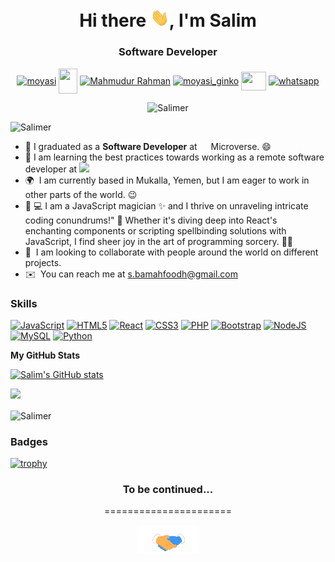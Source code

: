 <!--
**Salimer/Salimer** is a ✨ _special_ ✨ repository because its `README.md` (this file) appears on your GitHub profile.

Here are some ideas to get you started:

- 🔭 I’m currently working on ...
- 🌱 I’m currently learning ...
- 👯 I’m looking to collaborate on ...
- 🤔 I’m looking for help with ...
- 💬 Ask me about ...
- 📫 How to reach me: ...
- 😄 Pronouns: ...
- ⚡ Fun fact: ...
-->
<!-- Hello, my name is Salim ![](https://user-images.githubusercontent.com/18350557/176309783-0785949b-9127-417c-8b55-ab5a4333674e.gif)
====================================================================================================================================== -->

<h1 align="center">Hi there <img src="https://raw.githubusercontent.com/ABSphreak/ABSphreak/master/gifs/Hi.gif" width="30px">, I'm Salim</h1>
  
<h3 align="center">Software Developer</h3>

<p align="center">
<a href="https://www.linkedin.com/in/salim-bamahfoodh-707b74200/" target="blank"><img align="center" src="https://cdn.jsdelivr.net/npm/simple-icons@3.0.1/icons/linkedin.svg" alt="moyasi" height="30" width="40" /></a>
<a href="https://github.com/Salimer" target="blank" ><img align="center" src="https://raw.githubusercontent.com/danielcranney/readme-generator/main/public/icons/socials/github.svg" width="30" height="40" /></a>
<a href="https://www.facebook.com/S.Bamahfoodh/" target="blank"><img align="center" src="https://cdn.jsdelivr.net/npm/simple-icons@3.0.1/icons/facebook.svg" alt="Mahmudur Rahman" height="30" width="40" /></a>
<!-- <a href="https://www.hackerrank.com/Moyasi" target="blank"><img align="center" src="https://cdn.jsdelivr.net/npm/simple-icons@3.0.1/icons/hackerrank.svg" alt="@Moyasi" height="30" width="40" /></a> -->
<a href="https://twitter.com/SaLiM355173" target="blank"><img align="center" src="https://cdn.jsdelivr.net/npm/simple-icons@3.0.1/icons/twitter.svg" alt="moyasi_ginko" height="30" width="40" /></a>
<a href = "mailto: s.bamahfoodh@gmail.com"><img align="center" src="https://simpleicons.org/icons/gmail.svg" height="30" width="40" /></a>
<a href="https://wa.me/+905338417810" target="blank" > <img align="center" src='https://cdn.jsdelivr.net/npm/simple-icons@3.0.1/icons/whatsapp.svg' alt='whatsapp' width="30" height='40' /></a>
</p>

<p align="center"> <img src="https://media.giphy.com/media/L1R1tvI9svkIWwpVYr/giphy.gif" alt="Salimer"</img> </p>

<p align="left"> <img src="https://komarev.com/ghpvc/?username=Salimer&label=Views&color=blue&style=plastic" alt="Salimer" /></p>
<!-- Software Developer
--------------------- -->

<!--
I am a continuous improvement fullstack developer.<br/> 
I would like to build technology to improve people's lives.<br/> 
I have changed my career because of the covid quarantine :mask:, that was hard, but I have discovered this exciting new world for me, so I have burned the ships. 
-->

- 🔭  I graduated as a **Software Developer** at <img src="https://avatars.githubusercontent.com/u/22550229?s=200&v=4" width="14" height="14"> Microverse. 😄 
- 🌱  I am learning the best practices towards working as a remote software developer at ![](https://img.shields.io/badge/-Microverse-blueviolet)
- 🌍  I am currently based in Mukalla, Yemen, but I am eager to work in other parts of the world. 😉
- 🌟 💻 I am a JavaScript magician ✨ and I thrive on unraveling intricate coding conundrums!" 🚀 Whether it's diving deep into React's enchanting components or scripting spellbinding solutions with JavaScript, I find sheer joy in the art of programming sorcery. 🎩✨
- 🤝  I am looking to collaborate with people around the world on different projects.
- ✉️  You can reach me at [s.bamahfoodh@gmail.com](mailto:s.bamahfoodh@gmail.com)

<!-- ### Socials

<p align="left"> <a href="https://www.github.com/MoyasiGinko" target="_blank" rel="noreferrer"><img src="https://raw.githubusercontent.com/danielcranney/readme-generator/main/public/icons/socials/github.svg" width="32" height="32" /></a> <a href="https://www.linkedin.com/in/mahmudur-rahman-a8a151257" target="_blank" rel="noreferrer"><img src="https://raw.githubusercontent.com/danielcranney/readme-generator/main/public/icons/socials/linkedin.svg" width="32" height="32" /></a><a href="https://wa.me/+8801705674860" target="_blank" rel="noreferrer"> <img src='https://cdn.jsdelivr.net/npm/simple-icons@3.0.1/icons/whatsapp.svg' alt='whatsapp' width="32" height='32'></a></p> -->


### Skills

<p align="left">
<!--<a href="https://go.dev/doc/" target="_blank" rel="noreferrer"><img src="https://raw.githubusercontent.com/danielcranney/readme-generator/main/public/icons/skills/go-colored.svg" width="36" height="36" alt="Go" /></a>-->
<a href="https://developer.mozilla.org/en-US/docs/Web/JavaScript" target="_blank" rel="noreferrer"><img src="https://raw.githubusercontent.com/danielcranney/readme-generator/main/public/icons/skills/javascript-colored.svg" width="36" height="36" alt="JavaScript" /></a>
<!--<a href="https://www.typescriptlang.org/" target="_blank" rel="noreferrer"><img src="https://raw.githubusercontent.com/danielcranney/readme-generator/main/public/icons/skills/typescript-colored.svg" width="36" height="36" alt="TypeScript" /></a>-->
<a href="https://developer.mozilla.org/en-US/docs/Glossary/HTML5" target="_blank" rel="noreferrer"><img src="https://raw.githubusercontent.com/danielcranney/readme-generator/main/public/icons/skills/html5-colored.svg" width="36" height="36" alt="HTML5" /></a>
<a href="https://reactjs.org/" target="_blank" rel="noreferrer"><img src="https://raw.githubusercontent.com/danielcranney/readme-generator/main/public/icons/skills/react-colored.svg" width="36" height="36" alt="React" /></a>
<!--<a href="https://nextjs.org/docs" target="_blank" rel="noreferrer"><img src="https://raw.githubusercontent.com/danielcranney/readme-generator/main/public/icons/skills/nextjs-colored.svg" width="36" height="36" alt="NextJs" /></a>-->
<a href="https://www.w3.org/TR/CSS/#css" target="_blank" rel="noreferrer"><img src="https://raw.githubusercontent.com/danielcranney/readme-generator/main/public/icons/skills/css3-colored.svg" width="36" height="36" alt="CSS3" /></a>
<a href="https://www.php.net/" target="_blank" rel="noreferrer"><img src="https://raw.githubusercontent.com/danielcranney/readme-generator/main/public/icons/skills/php-colored.svg" width="36" height="36" alt="PHP" /></a>
<!--<a href="https://tailwindcss.com/" target="_blank" rel="noreferrer"><img src="https://raw.githubusercontent.com/danielcranney/readme-generator/main/public/icons/skills/tailwindcss-colored.svg" width="36" height="36" alt="TailwindCSS" /></a>-->
<a href="https://getbootstrap.com/" target="_blank" rel="noreferrer"><img src="https://raw.githubusercontent.com/danielcranney/readme-generator/main/public/icons/skills/bootstrap-colored.svg" width="36" height="36" alt="Bootstrap" /></a>
<!--<a href="https://mui.com/" target="_blank" rel="noreferrer"><img src="https://raw.githubusercontent.com/danielcranney/readme-generator/main/public/icons/skills/materialui-colored.svg" width="36" height="36" alt="Material UI" /></a>
<a href="https://redux.js.org/" target="_blank" rel="noreferrer"><img src="https://raw.githubusercontent.com/danielcranney/readme-generator/main/public/icons/skills/redux-colored.svg" width="36" height="36" alt="Redux" /></a>
<a href="https://webpack.js.org/" target="_blank" rel="noreferrer"><img src="https://raw.githubusercontent.com/danielcranney/readme-generator/main/public/icons/skills/webpack-colored.svg" width="36" height="36" alt="Webpack" /></a>
<a href="https://babeljs.io/" target="_blank" rel="noreferrer"><img src="https://raw.githubusercontent.com/danielcranney/readme-generator/main/public/icons/skills/babel-colored.svg" width="36" height="36" alt="Babel" /></a>-->
<a href="https://nodejs.org/en/" target="_blank" rel="noreferrer"><img src="https://raw.githubusercontent.com/danielcranney/readme-generator/main/public/icons/skills/nodejs-colored.svg" width="36" height="36" alt="NodeJS" /></a>
<!--<a href="https://expressjs.com/" target="_blank" rel="noreferrer"><img src="https://raw.githubusercontent.com/danielcranney/readme-generator/main/public/icons/skills/express-colored.svg" width="36" height="36" alt="Express" /></a>
<a href="https://www.mongodb.com/" target="_blank" rel="noreferrer"><img src="https://raw.githubusercontent.com/danielcranney/readme-generator/main/public/icons/skills/mongodb-colored.svg" width="36" height="36" alt="MongoDB" /></a>-->
<a href="https://www.mysql.com/" target="_blank" rel="noreferrer"><img src="https://raw.githubusercontent.com/danielcranney/readme-generator/main/public/icons/skills/mysql-colored.svg" width="36" height="36" alt="MySQL" /></a>
<a href="https://www.python.org/" target="_blank" rel="noreferrer"><img src="https://raw.githubusercontent.com/danielcranney/readme-generator/main/public/icons/skills/python-colored.svg" width="36" height="36" alt="Python" /></a>

</p>


<b>My GitHub Stats</b>

<a href="http://www.github.com/Salimer"><img src="https://github-readme-stats.vercel.app/api?username=Salimer&show_icons=true&count_private=true&theme=merko&title_color=e25822&icon_color=e25822&ring_color=0891b2&hide_border=true" alt="Salim's GitHub stats" /></a>
<!--  &count_private=true&title_color=0891b2&text_color=ffffff&icon_color=0891b2&bg_color=1c1917-->
<a href="http://www.github.com/Salimer"><img src="https://github-readme-streak-stats.herokuapp.com/?user=Salimer&theme=merko&ring=e25822&fire=e25822&currStreakNum=ffffff&currStreakLabel=0891b2&hide_border=true" /></a>
<!--  stroke=ffffff&background=1c1917&ring=0891b2&fire=0891b2&currStreakNum=ffffff&currStreakLabel=0891b2&sideNums=ffffff&sideLabels=ffffff&dates=ffffff-->

<img align="center" src="https://github-readme-stats.vercel.app/api/top-langs?username=Salimer&show_icons=true&theme=merko&layout=compact&hide_border=true" alt="Salimer" />

### Badges

[![trophy](https://github-profile-trophy.vercel.app/?username=Salimer)](https://github.com/ryo-ma/github-profile-trophy)

<h3 align="center">To be continued...</h3>
<p align="center">======================</p>
<p align="center"><img src='https://github.com/amon-cofie/amon-cofie/blob/main/handshake.gif' width="100px"></p>
